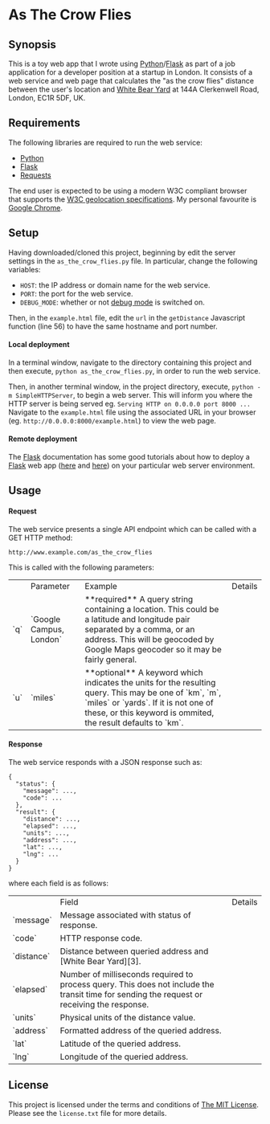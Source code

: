 # As The Crow Flies

## Synopsis

This is a toy web app that I wrote using [Python][1]/[Flask][2] as part of
a job application for a developer position at a startup in London.  It consists
of a web service and web page that calculates the "as the crow flies" distance
between the user's location and [White Bear Yard][3] at 144A Clerkenwell Road,
London, EC1R 5DF, UK.

## Requirements

The following libraries are required to run the web service:

* [Python][1]
* [Flask][2]
* [Requests][4]

The end user is expected to be using a modern W3C compliant browser that
supports the [W3C geolocation specifications][5].  My personal favourite is
[Google Chrome][6].

## Setup

Having downloaded/cloned this project, beginning by edit the server settings
in the `as_the_crow_flies.py` file.  In particular, change the following
variables:

* `HOST`: the IP address or domain name for the web service.
* `PORT`: the port for the web service.
* `DEBUG_MODE`: whether or not [debug mode][9] is switched on.

Then, in the `example.html` file, edit the `url` in the `getDistance` Javascript
function (line 56) to have the same hostname and port number.

#### Local deployment

In a terminal window, navigate to the directory containing this project and
then execute, `python as_the_crow_flies.py`, in order to run the web service.

Then, in another terminal window, in the project directory, execute,
`python -m SimpleHTTPServer`, to begin a web server.  This will inform you where
the HTTP server is being served eg. `Serving HTTP on 0.0.0.0 port 8000 ...`
Navigate to the `example.html` file using the associated URL in your browser
(eg. `http://0.0.0.0:8000/example.html`) to view the web page.

#### Remote deployment

The [Flask][2] documentation has some good tutorials about how to deploy a
[Flask][2] web app ([here][7] and [here][8]) on your particular web server
environment.

## Usage

#### Request

The web service presents a single API endpoint which can be called with a
GET HTTP method:

`http://www.example.com/as_the_crow_flies`

This is called with the following parameters:

<table>
    <th>
        <td>Parameter</td>
        <td>Example</td>
        <td>Details</td>
    </th>
    <tr>
        <td>`q`</td>
        <td>`Google Campus, London`</td>
        <td>**required** A query string containing a location.  This could be
        a latitude and longitude pair separated by a comma, or an address.
        This will be geocoded by Google Maps geocoder so it may be fairly
        general.</td>
    </tr>
    <tr>
        <td>`u`</td>
        <td>`miles`</td>
        <td>**optional** A keyword which indicates the units for the resulting
        query.  This may be one of `km`, `m`, `miles` or `yards`.  If it is not
        one of these, or this keyword is ommited, the result defaults to `km`.</td>
    </tr>
</table>

#### Response

The web service responds with a JSON response such as:

    {
      "status": {
        "message": ...,
        "code": ...
      },
      "result": {
        "distance": ...,
        "elapsed": ...,
        "units": ...,
        "address": ...,
        "lat": ...,
        "lng": ...
      }
    }

where each field is as follows:

<table>
    <th>
        <td>Field</td>
        <td>Details</td>
    </th>    
    <tr>
        <td>`message`</td>
        <td>Message associated with status of response.</td>
    </tr>
    <tr>
        <td>`code`</td>
        <td>HTTP response code.</td>
    </tr>
    <tr>
        <td>`distance`</td>
        <td>Distance between queried address and [White Bear Yard][3].</td>
    </tr>
    <tr>
        <td>`elapsed`</td>
        <td>Number of milliseconds required to process query.  This does not
        include the transit time for sending the request or receiving the
        response.</td>
    </tr>
    <tr>
        <td>`units`</td>
        <td>Physical units of the distance value.</td>
    </tr>
    <tr>
        <td>`address`</td>
        <td>Formatted address of the queried address.</td>
    </tr>
    <tr>
        <td>`lat`</td>
        <td>Latitude of the queried address.</td>
    </tr>
    <tr>
        <td>`lng`</td>
        <td>Longitude of the queried address.</td>
    </tr>
</table>

## License

This project is licensed under the terms and conditions of [The MIT
License][10].  Please see the `license.txt` file for more details.

[1]: http://www.python.org/ "Python"
[2]: http://flask.pocoo.org/ "Flask"
[3]: http://whitebearyard.com/ "White Bear Yard"
[4]: http://docs.python-requests.org/en/latest/index.html "Requests"
[5]: http://dev.w3.org/geo/api/spec-source.html "W3C geolocation specifications"
[6]: https://www.google.com/chrome "Google Chrome"
[7]: http://flask.pocoo.org/docs/deploying/ "Deployment options for Flask"
[8]: http://flask.pocoo.org/docs/quickstart/#quickstart-deployment "Deploying to a web server"
[9]: http://flask.pocoo.org/docs/quickstart/#debug-mode "Flask debug mode"
[10]: http://www.opensource.org/licenses/mit-license.php "The MIT License"
